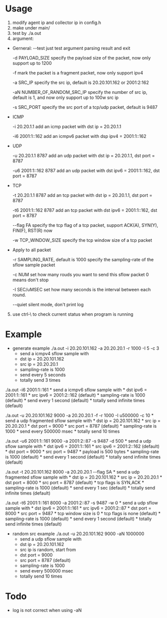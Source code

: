 # Usage
1. modify agent ip and collector ip in config.h
2. make under main/
3. test by ./a.out
4. argument:

* Gerneral:
    --test
        just test argument parsing result and exit

    -d PAYLOAD_SIZE
        specify the payload size of the packet, now only support up to 1200

    -f
        mark the packet is a fragment packet, now only support ipv4

    -a SRC_IP
        specify the src ip, default is 20.20.101.162 or 2001:2:162

    -aN NUMBER_OF_RANDOM_SRC_IP
        specify the number of src ip, default is 1, and now only support up to 100w src ip

    -s SRC_PORT
        specify the src port of a tcp/udp packet, default is 9487

* ICMP

    -i 20.20.1.1
        add an icmp packet with dst ip = 20.20.1.1

    -i6 2001:1::162
        add an icmpv6 packet with dsp ipv4 = 2001:1::162

* UDP

    -u 20.20.1.1 8787
        add an udp packet with dst ip = 20.20.1.1, dst port = 8787

    -u6 2001:1::162 8787
        add an udp packet with dst ipv6 = 2001:1::162, dst port = 8787

* TCP

    -t 20.20.1.1 8787
        add an tcp packet with dst ip = 20.20.1.1, dst port = 8787

    -t6 2001:1::162 8787
        add an tcp packet with dst ipv6 = 2001:1::162, dst port = 8787

    --flag FA
        specify the tcp flag of a tcp packet, support ACK(A), SYN(Y), FIN(F), RST(R) now

    -w TCP_WINDOW_SIZE
        specify the tcp window size of a tcp packet

* Apply to all packet

    -r SAMPLING_RATE, default is 1000
        specify the sampling-rate of the sflow sample packet

    -c NUM
        set how many rouds you want to send this sflow packet
        0 means don't stop

    -I SEC/uMSEC
        set how many seconds is the interval between each round.

    --quiet
        silent mode, don't print log

5. use ctrl-\ to check current status when program is running

# Example
* generate example
./a.out -i 20.20.101.162 -a 20.20.20.1 -r 1000 -I 5 -c 3
    * send a icmpv4 sflow sample with
    * dst ip = 20.20.101.162
    * src ip = 20.20.20.1
    * sampling-rate is 1000
    * send every 5 seconds
    * totally send 3 times

./a.out -i6 2001:1::161
    * send a icmpv6 sflow sample with
    * dst ipv6 = 2001:1::161
    * src ipv6 = 2001:2::162 (default)
    * sampling-rate is 1000 (default)
    * send every 1 second (default)
    * totally send infinite times (default)

./a.out -u 20.20.101.162 9000 -a 20.20.20.1 -f -r 1000 -I u500000 -c 10
    * send a udp fragmented sflow sample with
    * dst ip = 20.20.101.162
    * src ip = 20.20.20.1
    * dst port = 9000
    * src port = 8787 (default)
    * sampling-rate is 1000
    * send every 500000 msec
    * totally send 10 times

./a.out -u6 2001:1::161 9000 -a 2001:2::87 -s 9487 -d 500
    * send a udp sflow sample with
    * dst ipv6 = 2001:1::161
    * src ipv6 = 2001:2::162 (default)
    * dst port = 9000
    * src port = 9487
    * payload is 500 bytes
    * sampling-rate is 1000 (default)
    * send every 1 second (default)
    * totally send infinite times (default)


./a.out -t 20.20.101.162 8000 -a 20.20.20.1 --flag SA
    * send a udp fragmented sflow sample with
    * dst ip = 20.20.101.162
    * src ip = 20.20.20.1
    * dst port = 8000
    * src port = 8787 (default)
    * tcp flags is SYN,ACK
    * sampling-rate is 1000 (default)
    * send every 1 sec (default)
    * totally send infinite times (default)

./a.out -t6 2001:1::161 8000 -a 2001:2::87 -s 9487 -w 0
    * send a udp sflow sample with
    * dst ipv6 = 2001:1::161
    * src ipv6 = 2001:2::87
    * dst port = 8000
    * src port = 9487
    * tcp window size is 0
    * tcp flags is none (default)
    * sampling-rate is 1000 (default)
    * send every 1 second (default)
    * totally send infinite times (default)

* random src example
./a.out -u 20.20.101.162 9000 -aN 1000000
    * send a udp sflow sample with
    * dst ip = 20.20.101.162
    * src ip is random, start from 
    * dst port = 9000
    * src port = 8787 (default)
    * sampling-rate is 1000
    * send every 500000 msec
    * totally send 10 times

# Todo
* log is not correct when using -aN
